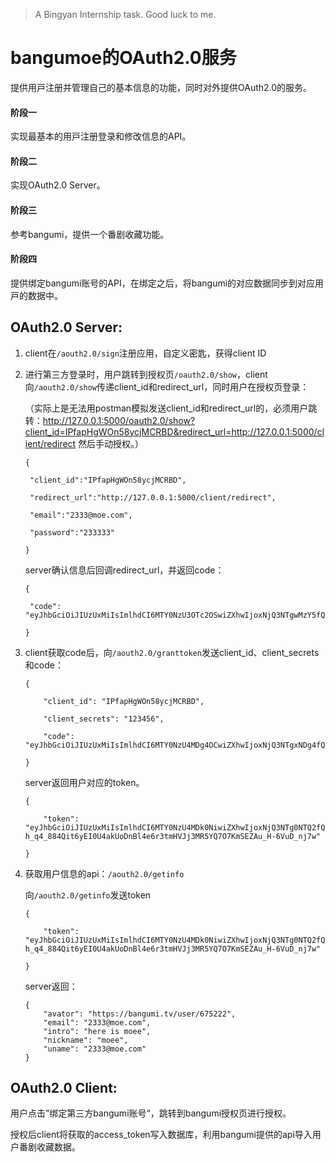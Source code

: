 

> A Bingyan Internship task. Good luck to me.

# bangumoe的OAuth2.0服务 

提供⽤⼾注册并管理⾃⼰的基本信息的功能，同时对外提供OAuth2.0的服务。 

#### 阶段⼀

实现最基本的⽤⼾注册登录和修改信息的API。

#### 阶段⼆

实现OAuth2.0 Server。

#### 阶段三

参考bangumi，提供⼀个番剧收藏功能。 

#### 阶段四

提供绑定bangumi账号的API，在绑定之后，将bangumi的对应数据同步到对应⽤⼾的数据中。 



## OAuth2.0 Server:

1. client在`/aouth2.0/sign`注册应用，自定义密匙，获得client ID

2. 进行第三方登录时，用户跳转到授权页`/oauth2.0/show`，client向`/aouth2.0/show`传递client_id和redirect_url，同时用户在授权页登录：

   （实际上是无法用postman模拟发送client_id和redirect_url的，必须用户跳转：http://127.0.0.1:5000/oauth2.0/show?client_id=IPfapHgWOn58ycjMCRBD&redirect_url=http://127.0.0.1:5000/client/redirect 然后手动授权。）

   ```
   { 
   
   	"client_id":"IPfapHgWOn58ycjMCRBD", 
   
   	"redirect_url":"http://127.0.0.1:5000/client/redirect",
   
   	"email":"2333@moe.com", 
   
   	"password":"233333" 
   
   }
   ```

   server确认信息后回调redirect_url，并返回code：

   ```
   { 
   
   	"code":
   "eyJhbGciOiJIUzUxMiIsImlhdCI6MTY0NzU3OTc2OSwiZXhwIjoxNjQ3NTgwMzY5fQ.Mw.ajuLe4SskMkCVK_aIlUIjetDoUndZ3F92rW_ud6BjRdLSniuSKum2xPrtQvQrCK1V3yVq9gBJSwGKWnYamDqQ" 
   
   }
   ```

3. client获取code后，向`/aouth2.0/granttoken`发送client_id、client_secrets和code：

   ```
   {
   
       "client_id": "IPfapHgWOn58ycjMCRBD",
       
       "client_secrets": "123456",
       
       "code": "eyJhbGciOiJIUzUxMiIsImlhdCI6MTY0NzU4MDg4OCwiZXhwIjoxNjQ3NTgxNDg4fQ.Mw.dUPFfwWfPsyzijw5lGnx6VuaKlYBb21zlSycCkyFRVpjjEAGR2gQejmR7hWi_2JXjYAPmPoyBpkV4D6LuTGarg"
       
   }
   ```

   server返回用户对应的token。

   ```
   {
   
       "token": "eyJhbGciOiJIUzUxMiIsImlhdCI6MTY0NzU4MDk0NiwiZXhwIjoxNjQ3NTg0NTQ2fQ.eyJlbWFpbCI6IjIzMzNAbW9lLmNvbSIsInVpZCI6M30.Kl_pri4sOp9ErP2yseuy-h_q4_884Qit6yEI0U4akUoDnBl4e6r3tmHVJj3MR5YQ7O7KmSEZAu_H-6VuD_nj7w"
       
   }
   ```

4. 获取用户信息的api：`/aouth2.0/getinfo`

   向`/aouth2.0/getinfo`发送token

   ```
   {
   
       "token": "eyJhbGciOiJIUzUxMiIsImlhdCI6MTY0NzU4MDk0NiwiZXhwIjoxNjQ3NTg0NTQ2fQ.eyJlbWFpbCI6IjIzMzNAbW9lLmNvbSIsInVpZCI6M30.Kl_pri4sOp9ErP2yseuy-h_q4_884Qit6yEI0U4akUoDnBl4e6r3tmHVJj3MR5YQ7O7KmSEZAu_H-6VuD_nj7w"
       
   }
   ```

   server返回：

   ```
   {
       "avator": "https://bangumi.tv/user/675222",
       "email": "2333@moe.com",
       "intro": "here is moee",
       "nickname": "moee",
       "uname": "2333@moe.com"
   }
   ```

   

## OAuth2.0 Client:

用户点击”绑定第三方bangumi账号“，跳转到bangumi授权页进行授权。

授权后client将获取的access_token写入数据库，利用bangumi提供的api导入用户番剧收藏数据。
